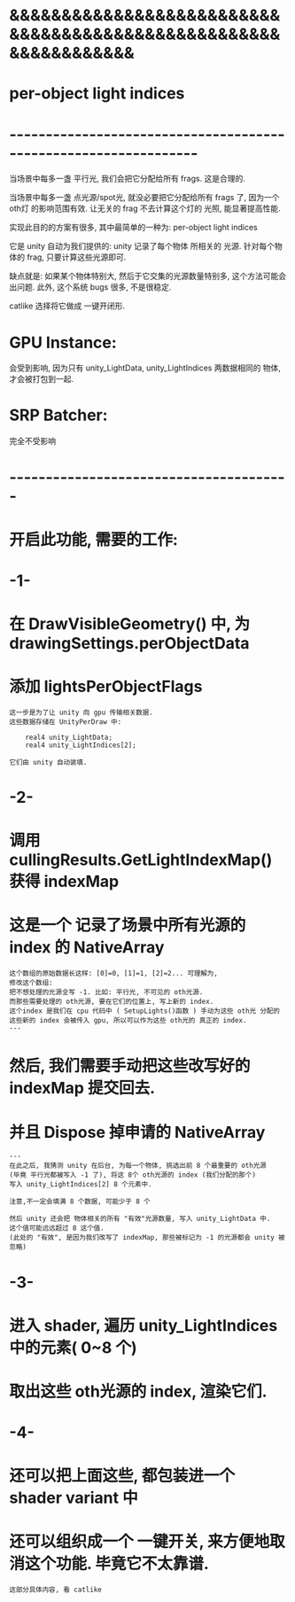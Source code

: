 


# &&&&&&&&&&&&&&&&&&&&&&&&&&&&&&&&&&&&&&&&&&&&&&&&&&&&&&&&&&&&&&&& #
#                  per-object light indices
# ---------------------------------------------------------------- #

当场景中每多一盏 平行光, 我们会把它分配给所有 frags. 这是合理的.

当场景中每多一盏 点光源/spot光, 就没必要把它分配给所有 frags 了, 因为一个 oth灯
的影响范围有效. 让无关的 frag 不去计算这个灯的 光照, 能显著提高性能.

实现此目的的方案有很多, 其中最简单的一种为: 
    per-object light indices

它是 unity 自动为我们提供的: 
    unity 记录了每个物体 所相关的 光源. 针对每个物体的 frag, 只要计算这些光源即可.

缺点就是: 如果某个物体特别大, 然后于它交集的光源数量特别多, 这个方法可能会出问题.
此外, 这个系统 bugs 很多, 不是很稳定. 

catlike 选择将它做成 一键开闭形. 


# GPU Instance:
会受到影响, 因为只有 unity_LightData, unity_LightIndices 两数据相同的 物体, 才会被打包到一起.

# SRP Batcher:
完全不受影响



# --------------------------------------- # 
# 开启此功能, 需要的工作:

# -1- 
#    在 DrawVisibleGeometry() 中, 为 drawingSettings.perObjectData
#    添加 lightsPerObjectFlags 
    这一步是为了让 unity 向 gpu 传输相关数据.
    这些数据存储在 UnityPerDraw 中:

        real4 unity_LightData;
        real4 unity_LightIndices[2];

    它们由 unity 自动装填.

# -2-
#    调用 cullingResults.GetLightIndexMap() 获得 indexMap    
#    这是一个 记录了场景中所有光源的 index 的 NativeArray
    这个数组的原始数据长这样: [0]=0, [1]=1, [2]=2... 可理解为,
    修改这个数组:
    把不想处理的光源全写 -1. 比如: 平行光, 不可见的 oth光源.
    而那些需要处理的 oth光源, 要在它们的位置上, 写上新的 index.
    这个index 是我们在 cpu 代码中 ( SetupLights()函数 ) 手动为这些 oth光 分配的
    这些新的 index 会被传入 gpu, 所以可以作为这些 oth光的 真正的 index.
    ---

#   然后, 我们需要手动把这些改写好的 indexMap 提交回去. 
#   并且 Dispose 掉申请的 NativeArray
    ---
    在此之后, 我猜测 unity 在后台, 为每一个物体, 挑选出前 8 个最重要的 oth光源
    (毕竟 平行光都被写入 -1 了), 将这 8个 oth光源的 index (我们分配的那个)
    写入 unity_LightIndices[2] 8 个元素中. 

    注意,不一定会填满 8 个数据, 可能少于 8 个

    然后 unity 还会把 物体相关的所有 "有效"光源数量, 写入 unity_LightData 中.
    这个值可能远远超过 8 这个值.
    (此处的 "有效", 是因为我们改写了 indexMap, 那些被标记为 -1 的光源都会 unity 被忽略)

# -3- 
#    进入 shader, 遍历 unity_LightIndices 中的元素( 0~8 个)
#    取出这些 oth光源的 index, 渲染它们. 


# -4- 
#    还可以把上面这些, 都包装进一个 shader variant 中
#    还可以组织成一个 一键开关, 来方便地取消这个功能. 毕竟它不太靠谱.
    这部分具体内容, 看 catlike 
















